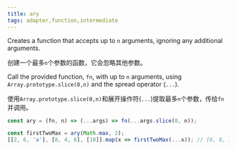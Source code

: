 ```yaml
---
title: ary
tags: adapter,function,intermediate
---
```


Creates a function that accepts up to `n` arguments, ignoring any additional arguments.

创建一个最多`n`个参数的函数，它会忽略其他参数。

Call the provided function, `fn`, with up to `n` arguments, using `Array.prototype.slice(0,n)` and the spread operator (`...`).

使用`Array.prototype.slice(0,n)`和展开操作符(`...`)提取最多`n`个参数，传给`fn`并调用。

```js
const ary = (fn, n) => (...args) => fn(...args.slice(0, n));
```

```js
const firstTwoMax = ary(Math.max, 2);
[[2, 6, 'a'], [8, 4, 6], [10]].map(x => firstTwoMax(...x)); // [6, 8, 10]
```